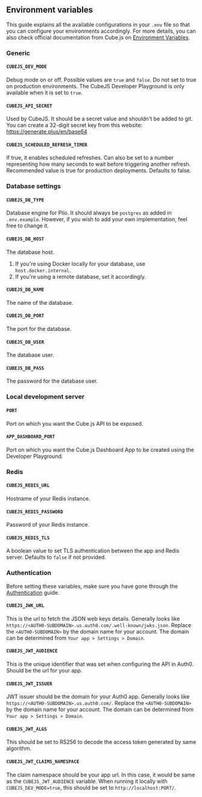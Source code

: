 ## Environment variables

This guide explains all the available configurations in your `.env` file so that you can configure your environments accordingly. For more details, you can also check official documentation from Cube.js on [Environment Variables](https://cube.dev/docs/reference/environment-variables).

### Generic
#### `CUBEJS_DEV_MODE`
Debug mode on or off. Possible values are `true` and `false`. Do not set to true on production environments. The CubeJS Developer Playground is only available when it is set to `true`.

#### `CUBEJS_API_SECRET`
Used by CubeJS. It should be a secret value and shouldn't be added to git.
You can create a 32-digit secret key from this website: https://generate.plus/en/base64

#### `CUBEJS_SCHEDULED_REFRESH_TIMER`
If true, it enables scheduled refreshes. Can also be set to a number representing how many seconds to wait before triggering another refresh. Recommended value is true for production deployments. Defaults to false.

### Database settings
#### `CUBEJS_DB_TYPE`
Database engine for Plio. It should always be `postgres` as added in `.env.example`. However, if you wish to add your own implementation, feel free to change it.

#### `CUBEJS_DB_HOST`
The database host.
1. If you're using Docker locally for your database, use `host.docker.internal`.
2. If you're using a remote database, set it accordingly.

#### `CUBEJS_DB_NAME`
The name of the database.

#### `CUBEJS_DB_PORT`
The port for the database.

#### `CUBEJS_DB_USER`
The database user.

#### `CUBEJS_DB_PASS`
The password for the database user.

### Local development server
#### `PORT`
Port on which you want the Cube.js API to be exposed.

#### `APP_DASHBOARD_PORT`
Port on which you want the Cube.js Dashboard App to be created using the Developer Playground.

### Redis
#### `CUBEJS_REDIS_URL`
Hostname of your Redis instance.

#### `CUBEJS_REDIS_PASSWORD`
Password of your Redis instance.

#### `CUBEJS_REDIS_TLS`
A boolean value to set TLS authentication between the app and Redis server. Defaults to `false` if not provided.

### Authentication
Before setting these variables, make sure you have gone through the [Authentication](./AUTHENTICATION.md) guide.

#### `CUBEJS_JWK_URL`
This is the url to fetch the JSON web keys details. Generally looks like `https://<AUTH0-SUBDOMAIN>.us.auth0.com/.well-known/jwks.json`. Replace the `<AUTH0-SUBDOMAIN>` by the domain name for your account. The domain can be determined from `Your app > Settings > Domain`.

#### `CUBEJS_JWT_AUDIENCE`
This is the unique identifier that was set when configuring the API in Auth0. Should be the url for your app.

#### `CUBEJS_JWT_ISSUER`
JWT issuer should be the domain for your Auth0 app. Generally looks like `https://<AUTH0-SUBDOMAIN>.us.auth0.com/`. Replace the `<AUTH0-SUBDOMAIN>` by the domain name for your account. The domain can be determined from `Your app > Settings > Domain`.

#### `CUBEJS_JWT_ALGS`
This should be set to RS256 to decode the access token generated by same algorithm.

#### `CUBEJS_JWT_CLAIMS_NAMESPACE`
The claim namespace should be your app url. In this case, it would be same as the `CUBEJS_JWT_AUDIENCE` variable. When running it locally with `CUBEJS_DEV_MODE=true`, this should be set to `http://localhost:PORT/`.
